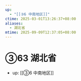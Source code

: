 ```yaml
---
up:
  - "[[③6 中南地区]]"
ctime: 2025-03-01T13:26:37+08:00
aliases:
  - 湖北省
mtime: 2025-09-09T12:37:05+08:00
---
```


# ③63 湖北省

- up: [[③6 中南地区]]
